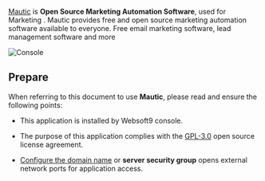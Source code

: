 [Mautic](https://www.mautic.org/) is **Open Source Marketing Automation Software**, used for Marketing . Mautic provides free and open source marketing automation software available to everyone. Free email marketing software, lead management software and more


![Console](https://libs.websoft9.com/Websoft9/DocsPicture/zh/mautic/mautic-gui-websoft9.jpg)


## Prepare

When referring to this document to use **Mautic**, please read and ensure the following points:

- This application is installed by Websoft9 console.

- The purpose of this application complies with the [GPL-3.0](https://opensource.org/licenses/GPL-3.0) open source license agreement.

- [Configure the domain name](./domain-set) or **server security group** opens external network ports for application access.